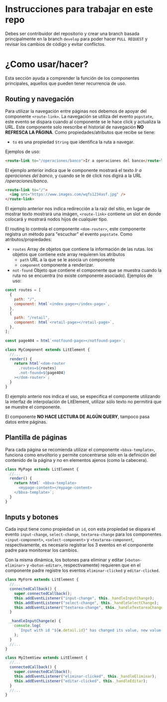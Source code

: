 # Instrucciones para trabajar en este repo

Debes ser contribuidor del repositorio y crear una branch basada principalmente en la branch `develop` para poder hacer `PULL REQUEST` y revisar los cambios de código y evitar conflictos.

# ¿Como usar/hacer?

Esta sección ayuda a comprender la función de los componentes principales, aquellos que pueden tener recurrencia de uso.

## Routing y navegación

Para utilizar la navegación entre páginas nos debemos de apoyar del componente `<route-link>`. La navegación se utiliza del evento `popstate`, este evento se dispara cuando al componente se le hace click y actualiza la URL. Este componente solo reescribe el historial de navegación **NO REFRESCA LA PÄGINA**. Como propiedades/atributos que recibe se tiene:

- `to` es una propiedad `String` que identifica la ruta a navegar.

Ejemplos de uso:

```html
<route-link to="/operaciones/banco">Ir a operaciones del banco</route-link>
```

El ejemplo anterior indica que le componente mostrará el texto _Ir a operaciones del banco_, y cuando se le dé click nos digirá a la URL _/operaciones/banco_.

```html
<route-link to="/">
  <img src="https://www.images.com/wqfs1234asf.jpg" />
</route-link>
```

El ejemplo anterior nos indica redirección a la raíz del sitio, en lugar de mostrar texto mostrará una imágen, `<route-link>` contiene un slot en donde colocará y mostrará nodos hijos de cualquier tipo.

El routing lo controla el componente `<dom-router>`, este componente registra un método para "escuchar" el evento `popstate`. Como atributos/propiedades:

- `routes` Array de objetos que contiene la información de las rutas. los objetos que contiene este array requieren los atributos
  - `path` URL a la que se le asocia un componente
  - `component` componente a renderizar.
- `not-found` Objeto que contiene el componente que se muestra cuando la ruta no se encuentra (no existe componente asociado).
  Ejemplos de uso:

```javascript
const routes = [
  {
    path: "/",
    component: html`<index-page></index-page>`,
  },
  {
    path: "/retail",
    component: html`<retail-page></retail-page>`,
  },
];

const page404 = html`<notfound-page></notfound-page>`;

class MyComponent extends LitElement {
  //...
  render() {
    return html`<dom-router
      .routes=${routes}
      .not-found=${page404}
    ></dom-router>`;
  }
}
```

El ejemplo anterio nos indica el uso, se especifica el componente utilizando la interfaz de interpolación de LitElement, utilizar sólo texto no permitirá que se muestre el componente.

El componente **NO HACE LECTURA DE ALGÚN QUERY**, tampoco pasa datos entre páginas.

## Plantilla de páginas

Para cada página se recomienda utilizar el componente `<bbva-template>`, funciona como envoltorio y permite concentrarse sólo en la definición del contenido de la página y no en elementos ajenos (como la cabecera).

```javascript
class MyPage extends LitElement {
  //...
  render() {
    return html` <bbva-template>
      <mypage-content></mypage-content>
    </bbva-template>`;
  }
}
```

## Inputs y botones

Cada input tiene como propiedad un `id`, con esta propiedad se dispara el evento `input-change`, `select-change`, `textarea-change` para los componentes `<input-component>`, `<select-component>` y `<textarea-component`, respectivamente, es necesario registrar los 3 eventos en el componente padre para monitorear los cambios.

Con la misma dinámica, los botones para eliminar y editar (`<boton-eliminar>` y `<boton-editar>`, respectivamente) requieren que en el componente padre registre los eventos `eliminar-clicked` y `editar-clicked`.

```javascript
class MyForm extends LitElement {
  //...
  connectedCallback() {
    super.connectedCallback();
    this.addEventListener("input-change", this._handleInputChange);
    this.addEventListener("select-change", this._handleSelectChange);
    this.addEventListener("textarea-change", this._handleTextareaChange);
  }

  _handleInputChange(e) {
    console.log(
      `Input with id "${e.detail.id}" has changed its value, new value is ${e.detail.value}`
    );
  }
  //...
}
```

```javascript
class MyItemView extends LitElement {
  //...
  connectedCallback() {
    super.connectedCallback();
    this.addEventListener("eliminar-clicked", this._handleEliminar);
    this.addEventListener("editar-clicked", this._handleEditar);
  }
  //...
}
```

```

```
